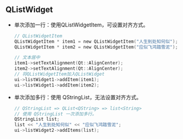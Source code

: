 ## QListWidget

- 单次添加一行：使用QListWidgetItem，可设置对齐方式。

  ```c
  // QListWidgetItem
  QListWidgetItem * item1 = new QListWidgetItem("人生到处知何似");
  QListWidgetItem * item2 = new QListWidgetItem("应似飞鸿踏雪泥");
  
  // 文本居中
  item1->setTextAlignment(Qt::AlignCenter);
  item2->setTextAlignment(Qt::AlignCenter);
  // 将QListWidgetItem加入QListWidget
  ui->listWidget1->addItem(item1);
  ui->listWidget1->addItem(item2);
  ```

- 单次添加多行：使用 QStringList，无法设置对齐方式。

  ```c
  // QStringList => QList<QString> => list<String>
  // 使用 QStringList 一次添加多行。
  QStringList list;
  list << "人生到处知何似" << "应似飞鸿踏雪泥";
  ui->listWidget2->addItems(list);
  ```



